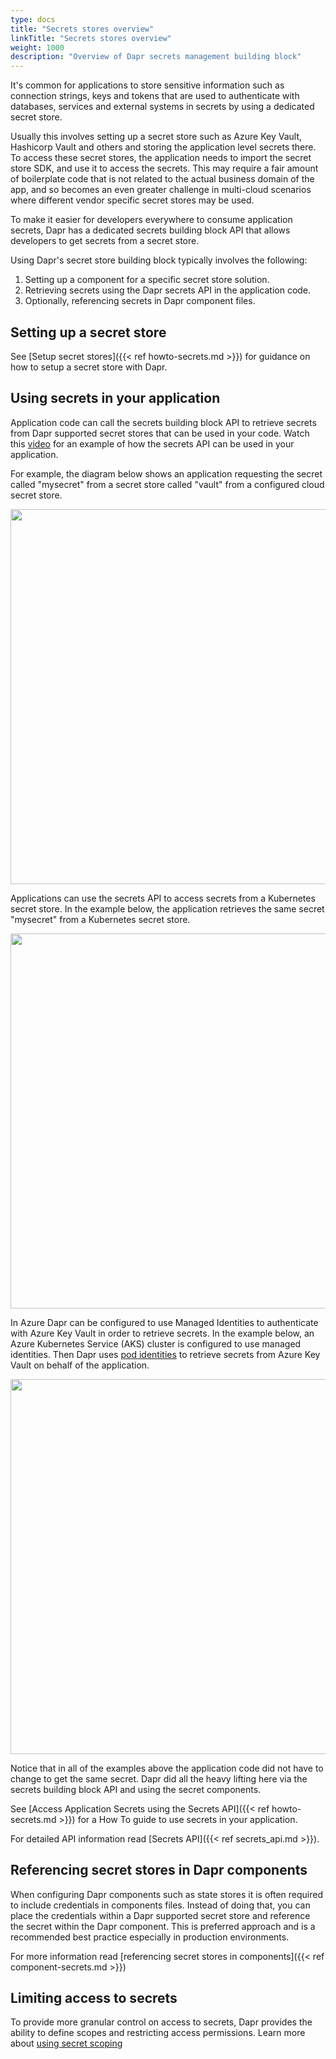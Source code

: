 ```yaml
---
type: docs
title: "Secrets stores overview"
linkTitle: "Secrets stores overview"
weight: 1000
description: "Overview of Dapr secrets management building block"
---
```


It's common for applications to store sensitive information such as connection strings, keys and tokens that are used to authenticate with databases, services and external systems in secrets by using a dedicated secret store.

Usually this involves setting up a secret store such as Azure Key Vault, Hashicorp Vault and others and storing the application level secrets there. To access these secret stores, the application needs to import the secret store SDK, and use it to access the secrets. This may require a fair amount of boilerplate code that is not related to the actual business domain of the app, and so becomes an even greater challenge in multi-cloud scenarios where different vendor specific secret stores may be used.

To make it easier for developers everywhere to consume application secrets, Dapr has a dedicated secrets building block API that allows developers to get secrets from a secret store.

Using Dapr's secret store building block typically involves the following:
1. Setting up a component for a specific secret store solution.
1. Retrieving secrets using the Dapr secrets API in the application code.
1. Optionally, referencing secrets in Dapr component files.

## Setting up a secret store

See [Setup secret stores]({{< ref howto-secrets.md >}}) for guidance on how to setup a secret store with Dapr.

## Using secrets in your application

Application code can call the secrets building block API to retrieve secrets from Dapr supported secret stores that can be used in your code. Watch this [video](https://www.youtube.com/watch?v=OtbYCBt9C34&t=1818) for an example of how the secrets API can be used in your application.

For example, the diagram below shows an application requesting the secret called "mysecret" from a secret store called "vault" from a configured cloud secret store.

<img src="/images/secrets-overview-cloud-stores.png" width=600>

Applications can use the secrets API to access secrets from a Kubernetes secret store. In the example below, the application retrieves the same secret "mysecret" from a Kubernetes secret store.

<img src="/images/secrets-overview-kubernetes-store.png" width=600>

In Azure Dapr can be configured to use Managed Identities to authenticate with Azure Key Vault in order to retrieve secrets. In the example below, an Azure Kubernetes Service (AKS) cluster is configured to use managed identities. Then Dapr uses [pod identities](https://docs.microsoft.com/en-us/azure/aks/operator-best-practices-identity#use-pod-identities) to retrieve secrets from Azure Key Vault on behalf of the application.

<img src="/images/secrets-overview-azure-aks-keyvault.png" width=600>

Notice that in all of the examples above the application code did not have to change to get the same secret. Dapr did all the heavy lifting here via the secrets building block API and using the secret components.

See [Access Application Secrets using the Secrets API]({{< ref howto-secrets.md >}}) for a How To guide to use secrets in your application.

For detailed API information read [Secrets API]({{< ref secrets_api.md >}}).

## Referencing secret stores in Dapr components

When configuring Dapr components such as state stores it is often required to include credentials in components files. Instead of doing that, you can place the credentials within a Dapr supported secret store and reference the secret within the Dapr component. This is preferred approach and is a recommended best practice especially in production environments.

For more information read [referencing secret stores in components]({{< ref component-secrets.md >}})

## Limiting access to secrets

To provide more granular control on access to secrets, Dapr provides the ability to define scopes and restricting access permissions. Learn more about [using secret scoping]({{X15X}})


